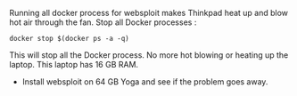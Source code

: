 Running all docker process for websploit makes Thinkpad heat up and blow hot air through the fan. Stop all Docker processes :

```
docker stop $(docker ps -a -q)
```

This will stop all the Docker process. No more hot blowing or heating up the laptop. This laptop has 16 GB RAM. 

- Install websploit on 64 GB Yoga and see if the problem goes away.

